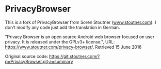 # PrivacyBrowser

This is a fork of PrivacyBrowser from Soren Stoutner (www.stoutner.com). I don't modify any code just add the translation in German.

"Privacy Browser is an open source Android web browser focused on user privacy. It is released under the GPLv3+ license.", URL: https://www.stoutner.com/privacy-browser/. Retrieved 15 June 2016

Original source code: https://git.stoutner.com/?p=PrivacyBrowser.git;a=summary
